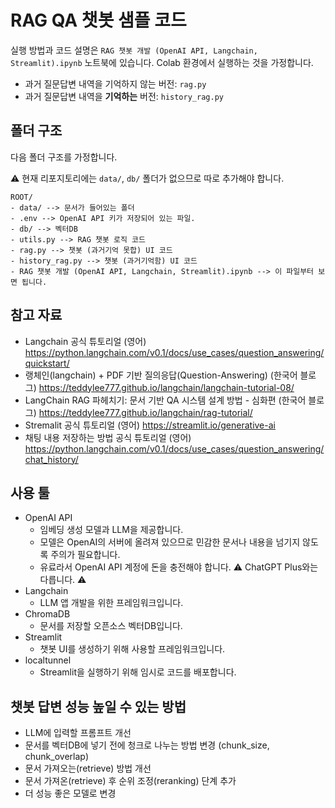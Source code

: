 # RAG QA 챗봇 샘플 코드

실행 방법과 코드 설명은 `RAG 챗봇 개발 (OpenAI API, Langchain, Streamlit).ipynb` 노트북에 있습니다. Colab 환경에서 실행하는 것을 가정합니다.
- 과거 질문답변 내역을 기억하지 않는 버전: `rag.py`
- 과거 질문답변 내역을 **기억하는** 버전: `history_rag.py`

## 폴더 구조

다음 폴더 구조를 가정합니다. 

⚠️ 현재 리포지토리에는 `data/`, `db/` 폴더가 없으므로 따로 추가해야 합니다.

```
ROOT/
- data/ --> 문서가 들어있는 폴더
- .env --> OpenAI API 키가 저장되어 있는 파일.
- db/ --> 벡터DB
- utils.py --> RAG 챗봇 로직 코드
- rag.py --> 챗봇 (과거기억 못합) UI 코드
- history_rag.py --> 챗봇 (과거기억함) UI 코드
- RAG 챗봇 개발 (OpenAI API, Langchain, Streamlit).ipynb --> 이 파일부터 보면 됩니다.
```

## 참고 자료
- Langchain 공식 튜토리얼 (영어) https://python.langchain.com/v0.1/docs/use_cases/question_answering/quickstart/
- 랭체인(langchain) + PDF 기반 질의응답(Question-Answering) (한국어 블로그) https://teddylee777.github.io/langchain/langchain-tutorial-08/
- LangChain RAG 파헤치기: 문서 기반 QA 시스템 설계 방법 - 심화편 (한국어 블로그) https://teddylee777.github.io/langchain/rag-tutorial/ 
- Stremalit 공식 튜토리얼 (영어) https://streamlit.io/generative-ai
- 채팅 내용 저장하는 방법 공식 튜토리얼 (영어) https://python.langchain.com/v0.1/docs/use_cases/question_answering/chat_history/


## 사용 툴

- OpenAI API
    - 임베딩 생성 모델과 LLM을 제공합니다.
    - 모델은 OpenAI의 서버에 올려져 있으므로 민감한 문서나 내용을 넘기지 않도록 주의가 필요합니다.
    - 유료라서 OpenAI API 계정에 돈을 충전해야 합니다. ⚠ ChatGPT Plus와는 다릅니다. ⚠
- Langchain
    - LLM 앱 개발을 위한 프레임워크입니다.
- ChromaDB
    - 문서를 저장할 오픈소스 벡터DB입니다.
- Streamlit
    - 챗봇 UI를 생성하기 위해 사용할 프레임워크입니다.
- localtunnel
    - Streamlit을 실행하기 위해 임시로 코드를 배포합니다.

## 챗봇 답변 성능 높일 수 있는 방법

- LLM에 입력할 프롬프트 개선
- 문서를 벡터DB에 넣기 전에 청크로 나누는 방법 변경 (chunk_size, chunk_overlap)
- 문서 가져오는(retrieve) 방법 개선
- 문서 가져온(retrieve) 후 순위 조정(reranking) 단계 추가
- 더 성능 좋은 모델로 변경
